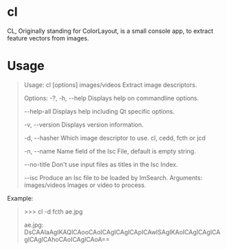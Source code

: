 # cl
CL, Originally standing for ColorLayout, is a small console app, to extract feature vectors from images.

# Usage
> Usage: cl [options] images/videos
> Extract image descriptors.
> 
> Options:
>  -?, -h, --help                                     Displays help on
>                                                     commandline options.
>                                                     
>  --help-all                                         Displays help including Qt
>                                                     specific options.
>                                                     
>  -v, --version                                      Displays version
>                                                     information.
>                                                     
>  -d, --hasher <hasher>                              Which image descriptor to
>                                                     use. cl, cedd, fcth or jcd
>  
>  -n, --name <name>                                  Name field of the Isc
>                                                     File, default is empty
>                                                     string.
>  
>  --no-title                                         Don't use input files as
>                                                     titles in the Isc Index.
>  
>  --isc                                              Produce an Isc file to be
>                                                     loaded by ImSearch.
>Arguments:
>  images/videos                                      Images or video to
>                                                     process.

Example:
>\>\>\> cl -d fcth ae.jpg
>
> ae.jpg: DsCAAIaAgIKAQICAooCAoICAgICAgICApICAwISAgIKAoICAgICAgICAgICAgICAhoCAoICAgICAoA==
